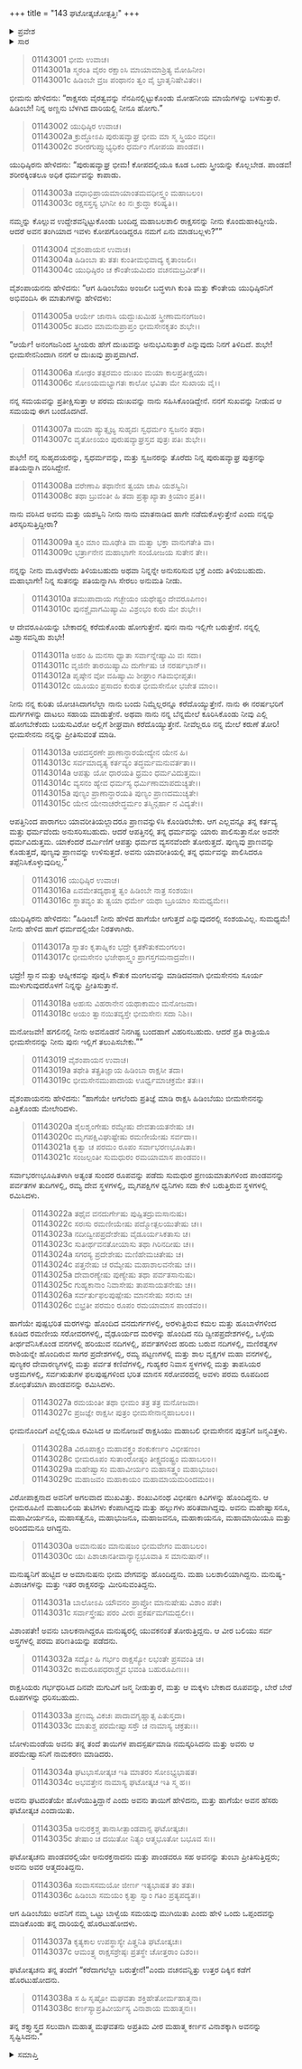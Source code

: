 +++
title = "143 ಘಟೋತ್ಕಚೋತ್ಪತ್ತಿಃ"
+++

<details><summary>ಪ್ರವೇಶ</summary>


।।   ಓಂ ಓಂ ನಮೋ ನಾರಾಯಣಾಯ।।   ಶ್ರೀ ವೇದವ್ಯಾಸಾಯ ನಮಃ ।।

ಶ್ರೀ ಕೃಷ್ಣದ್ವೈಪಾಯನ ವೇದವ್ಯಾಸ ವಿರಚಿತ  

**ಶ್ರೀ ಮಹಾಭಾರತ**

**ಆದಿ ಪರ್ವ**

**ಹಿಡಿಂಬವಧ ಪರ್ವ**

**ಅಧ್ಯಾಯ 143**

</details>


<details><summary>ಸಾರ</summary>

ಹಿಡಿಂಬೆಗೆ ಭೀಮನನ್ನು ವರಿಸಲು ಯುಧಿಷ್ಠಿರನು ಅನುಮತಿಯನ್ನು ನೀಡಿದ್ದುದು (1-18). ಭೀಮ-ಹಿಡಿಂಬೆಯರಿಗೆ ಘತೋತ್ಕಚನ ಜನನ (19-38).

</details>


> 01143001 ಭೀಮ ಉವಾಚ।  
01143001a ಸ್ಮರಂತಿ ವೈರಂ ರಕ್ಷಾಂಸಿ ಮಾಯಾಮಾಶ್ರಿತ್ಯ ಮೋಹಿನೀಂ।  
01143001c ಹಿಡಿಂಬೇ ವ್ರಜ ಪಂಥಾನಂ ತ್ವಂ ವೈ ಭ್ರಾತೃನಿಷೇವಿತಂ।।

ಭೀಮನು ಹೇಳಿದನು: “ರಾಕ್ಷಸರು ವೈರತ್ವವನ್ನು ನೆನಪಿನಲ್ಲಿಟ್ಟುಕೊಂಡು ಮೋಹನೀಯ ಮಾಯೆಗಳನ್ನು ಬಳಸುತ್ತಾರೆ. ಹಿಡಿಂಬೇ! ನಿನ್ನ ಅಣ್ಣನು ಬೆಳಗಿದ ದಾರಿಯಲ್ಲಿ ನೀನೂ ಹೋಗು.”

> 01143002 ಯುಧಿಷ್ಠಿರ ಉವಾಚ।  
01143002a ಕ್ರುದ್ಧೋಽಪಿ ಪುರುಷವ್ಯಾಘ್ರ ಭೀಮ ಮಾ ಸ್ಮ ಸ್ತ್ರಿಯಂ ವಧೀಃ।  
01143002c ಶರೀರಗುಪ್ತ್ಯಾಭ್ಯಧಿಕಂ ಧರ್ಮಂ ಗೋಪಯ ಪಾಂಡವ।।

ಯುಧಿಷ್ಠಿರನು ಹೇಳಿದನು: “ಪುರುಷವ್ಯಾಘ್ರ ಭೀಮ! ಕೋಪದಲ್ಲಿಯೂ ಕೂಡ ಒಂದು ಸ್ತ್ರೀಯನ್ನು ಕೊಲ್ಲಬೇಡ. ಪಾಂಡವ! ಶರೀರಕ್ಕಿಂತಲೂ ಅಧಿಕ ಧರ್ಮವನ್ನು ಕಾಪಾಡು.

> 01143003a ವಧಾಭಿಪ್ರಾಯಮಾಯಾಂತಮವಧೀಸ್ತ್ವಂ ಮಹಾಬಲಂ।  
01143003c ರಕ್ಷಸಸ್ತಸ್ಯ ಭಗಿನೀ ಕಿಂ ನಃ ಕ್ರುದ್ಧಾ ಕರಿಷ್ಯತಿ।।

ನಮ್ಮನ್ನು ಕೊಲ್ಲುವ ಉದ್ದೇಶವನ್ನಿಟ್ಟುಕೊಂಡು ಬಂದಿದ್ದ ಮಹಾಬಲಶಾಲಿ ರಾಕ್ಷಸನನ್ನು ನೀನು ಕೊಂದುಹಾಕಿದ್ದೀಯೆ. ಆದರೆ ಅವನ ತಂಗಿಯಾದ ಇವಳು ಕೋಪಗೊಂಡಿದ್ದರೂ ನಮಗೆ ಏನು ಮಾಡಬಲ್ಲಳು?””

> 01143004 ವೈಶಂಪಾಯನ ಉವಾಚ।  
01143004a ಹಿಡಿಂಬಾ ತು ತತಃ ಕುಂತೀಮಭಿವಾದ್ಯ ಕೃತಾಂಜಲಿಃ।  
01143004c ಯುಧಿಷ್ಠಿರಂ ಚ ಕೌಂತೇಯಮಿದಂ ವಚನಮಬ್ರವೀತ್।।

ವೈಶಂಪಾಯನನು ಹೇಳಿದನು: “ಆಗ ಹಿಡಿಂಬೆಯು ಅಂಜಲೀ ಬದ್ಧಳಾಗಿ ಕುಂತಿ ಮತ್ತು ಕೌಂತೇಯ ಯುಧಿಷ್ಠಿರನಿಗೆ ಅಭಿವಂದಿಸಿ ಈ ಮಾತುಗಳನ್ನು ಹೇಳಿದಳು:

> 01143005a ಆರ್ಯೇ ಜಾನಾಸಿ ಯದ್ದುಃಖಮಿಹ ಸ್ತ್ರೀಣಾಮನಂಗಜಂ।   
01143005c ತದಿದಂ ಮಾಮನುಪ್ರಾಪ್ತಂ ಭೀಮಸೇನಕೃತಂ ಶುಭೇ।।

“ಆರ್ಯೆ! ಅನಂಗಜನಿಂದ ಸ್ತ್ರೀಯರು ಹೇಗೆ ದುಃಖವನ್ನು ಅನುಭವಿಸುತ್ತಾರೆ ಎನ್ನುವುದು ನಿನಗೆ ತಿಳಿದಿದೆ. ಶುಭೇ! ಭೀಮಸೇನನಿಂದಾಗಿ ನನಗೆ ಆ ದುಃಖವು ಪ್ರಾಪ್ತವಾಗಿದೆ.

> 01143006a ಸೋಢಂ ತತ್ಪರಮಂ ದುಃಖಂ ಮಯಾ ಕಾಲಪ್ರತೀಕ್ಷಯಾ।  
01143006c ಸೋಽಯಮಭ್ಯಾಗತಃ ಕಾಲೋ ಭವಿತಾ ಮೇ ಸುಖಾಯ ವೈ।।

ನನ್ನ ಸಮಯವನ್ನು ಪ್ರತೀಕ್ಷಿಸುತ್ತಾ ಆ ಪರಮ ದುಃಖವನ್ನು ನಾನು ಸಹಿಸಿಕೊಂಡಿದ್ದೇನೆ. ನನಗೆ ಸುಖವನ್ನು ನೀಡುವ ಆ ಸಮಯವು ಈಗ ಬಂದೊದಗಿದೆ.

> 01143007a ಮಯಾ ಹ್ಯುತ್ಸೃಜ್ಯ ಸುಹೃದಃ ಸ್ವಧರ್ಮಂ ಸ್ವಜನಂ ತಥಾ।  
01143007c ವೃತೋಽಯಂ ಪುರುಷವ್ಯಾಘ್ರಸ್ತವ ಪುತ್ರಃ ಪತಿಃ ಶುಭೇ।।

ಶುಭೇ! ನನ್ನ ಸುಹೃದಯರನ್ನು, ಸ್ವಧರ್ಮವನ್ನು, ಮತ್ತು ಸ್ವಜನರನ್ನು ತೊರೆದು ನಿನ್ನ ಪುರುಷವ್ಯಾಘ್ರ ಪುತ್ರನನ್ನು ಪತಿಯನ್ನಾಗಿ ವರಿಸಿದ್ದೇನೆ.

> 01143008a ವರೇಣಾಪಿ ತಥಾನೇನ ತ್ವಯಾ ಚಾಪಿ ಯಶಸ್ವಿನಿ।  
01143008c ತಥಾ ಬ್ರುವಂತೀ ಹಿ ತದಾ ಪ್ರತ್ಯಾಖ್ಯಾತಾ ಕ್ರಿಯಾಂ ಪ್ರತಿ।।

ನಾನು ವರಿಸಿದ ಅವನು ಮತ್ತು ಯಶಸ್ವಿನಿ ನೀನು ನಾನು ಮಾತನಾಡಿದ ಹಾಗೇ ನಡೆದುಕೊಳ್ಳುತ್ತೇನೆ ಎಂದು ನನ್ನನ್ನು ತಿರಸ್ಕರಿಸುತ್ತಿದ್ದೀರಾ?

> 01143009a ತ್ವಂ ಮಾಂ ಮೂಢೇತಿ ವಾ ಮತ್ವಾ ಭಕ್ತಾ ವಾನುಗತೇತಿ ವಾ।  
01143009c ಭರ್ತ್ರಾನೇನ ಮಹಾಭಾಗೇ ಸಂಯೋಜಯ ಸುತೇನ ತೇ।।

ನನ್ನನ್ನು ನೀನು ಮೂಢಳೆಂದು ತಿಳಿಯಬಹುದು ಅಥವಾ ನಿನ್ನನ್ನೇ ಅನುಸರಿಸುವ ಭಕ್ತೆ ಎಂದು ತಿಳಿಯಬಹುದು. ಮಹಾಭಾಗೇ! ನಿನ್ನ ಸುತನನ್ನು ಪತಿಯನ್ನಾಗಿಸಿ ಸೇರಲು ಅನುಮತಿ ನೀಡು.

> 01143010a ತಮುಪಾದಾಯ ಗಚ್ಛೇಯಂ ಯಥೇಷ್ಟಂ ದೇವರೂಪಿಣಂ।  
01143010c ಪುನಶ್ಚೈವಾಗಮಿಷ್ಯಾಮಿ ವಿಶ್ರಂಭಂ ಕುರು ಮೇ ಶುಭೇ।।

ಆ ದೇವರೂಪಿಯನ್ನು ಬೇಕಾದಲ್ಲಿ ಕರೆದುಕೊಂಡು ಹೋಗುತ್ತೇನೆ. ಪುನಃ ನಾನು ಇಲ್ಲಿಗೇ ಬರುತ್ತೇನೆ. ನನ್ನಲ್ಲಿ ವಿಶ್ವಾಸವನ್ನಿಡು ಶುಭೇ!

> 01143011a ಅಹಂ ಹಿ ಮನಸಾ ಧ್ಯಾತಾ ಸರ್ವಾನ್ನೇಷ್ಯಾಮಿ ವಃ ಸದಾ।  
01143011c ವೃಜಿನೇ ತಾರಯಿಷ್ಯಾಮಿ ದುರ್ಗೇಷು ಚ ನರರ್ಷಭಾನ್।।  
01143012a ಪೃಷ್ಠೇನ ವೋ ವಹಿಷ್ಯಾಮಿ ಶೀಘ್ರಾಂ ಗತಿಮಭೀಪ್ಸತಃ।  
01143012c ಯೂಯಂ ಪ್ರಸಾದಂ ಕುರುತ ಭೀಮಸೇನೋ ಭಜೇತ ಮಾಂ।।

ನೀನು ನನ್ನ ಕುರಿತು ಯೋಚಿಸಿದಾಗಲೆಲ್ಲಾ ನಾನು ಬಂದು ನಿಮ್ಮೆಲ್ಲರನ್ನೂ ಕರೆದೊಯ್ಯುತ್ತೇನೆ. ನಾನು ಈ ನರರ್ಷಭರಿಗೆ ದುರ್ಗಗಳನ್ನು ದಾಟಲು ಸಹಾಯ ಮಾಡುತ್ತೇನೆ. ಅಥವಾ ನಾನು ನನ್ನ ಬೆನ್ನಮೇಲೆ ಕೂರಿಸಿಕೊಂಡು ನೀವು ಎಲ್ಲಿ ಹೋಗಬೇಕೆಂದು ಬಯಸುವಿರೋ ಅಲ್ಲಿಗೆ ಶೀಘ್ರವಾಗಿ ಕರೆದೊಯ್ಯುತ್ತೇನೆ. ನೀವೆಲ್ಲರೂ ನನ್ನ ಮೇಲೆ ಕರುಣೆ ತೋರಿ! ಭೀಮಸೇನನು ನನ್ನನ್ನು ಪ್ರೀತಿಸುವಂತೆ ಮಾಡಿ.

> 01143013a ಆಪದಸ್ತರಣೇ ಪ್ರಾಣಾನ್ಧಾರಯೇದ್ಯೇನ ಯೇನ ಹಿ।  
01143013c ಸರ್ವಮಾದೃತ್ಯ ಕರ್ತವ್ಯಂ ತದ್ಧರ್ಮಮನುವರ್ತತಾ।।  
01143014a ಆಪತ್ಸು ಯೋ ಧಾರಯತಿ ಧ್ರಮಂ ಧರ್ಮವಿದುತ್ತಮಃ।  
01143014c ವ್ಯಸನಂ ಹ್ಯೇವ ಧರ್ಮಸ್ಯ ಧರ್ಮಿಣಾಮಾಪದುಚ್ಯತೇ।।  
01143015a ಪುಣ್ಯಂ ಪ್ರಾಣಾನ್ಧಾರಯತಿ ಪುಣ್ಯಂ ಪ್ರಾಣದಮುಚ್ಯತೇ।  
01143015c ಯೇನ ಯೇನಾಚರೇದ್ಧರ್ಮಂ ತಸ್ಮಿನ್ಗರ್ಹಾ ನ ವಿದ್ಯತೇ।।

ಆಪತ್ತಿನಿಂದ ಪಾರಾಗಲು ಯಾವರೀತಿಯಲ್ಲಾದರೂ ಪ್ರಾಣವನ್ನುಳಿಸಿ ಕೊಂಡಿರಬೇಕು. ಆಗ ಎಲ್ಲವನ್ನೂ ತನ್ನ ಕರ್ತವ್ಯ ಮತ್ತು ಧರ್ಮವೆಂದು ಅನುಸರಿಸಬಹುದು. ಆದರೆ ಆಪತ್ತಿನಲ್ಲಿ ತನ್ನ ಧರ್ಮವನ್ನು ಯಾರು ಪಾಲಿಸುತ್ತಾನೋ ಅವನೇ ಧರ್ಮವಿದುತ್ತಮ. ಯಾಕೆಂದರೆ ದರ್ಮಿಣಿಗೆ ಆಪತ್ತು ಧರ್ಮದ ವ್ಯಸನವೆಂದೇ ತೋರುತ್ತದೆ. ಪುಣ್ಯವು ಪ್ರಾಣವನ್ನು ಕೊಡುತ್ತದೆ, ಪುಣ್ಯವು ಪ್ರಾಣವನ್ನು ಉಳಿಸುತ್ತದೆ. ಅವನು ಯಾವರೀತಿಯಲ್ಲಿ ತನ್ನ ಧರ್ಮವನ್ನು ಪಾಲಿಸಿದರೂ ತಪ್ಪೆನಿಸಿಕೊಳ್ಳುವುದಿಲ್ಲ.”

> 01143016 ಯುಧಿಷ್ಠಿರ ಉವಾಚ।  
01143016a ಏವಮೇತದ್ಯಥಾತ್ಥ ತ್ವಂ ಹಿಡಿಂಬೇ ನಾತ್ರ ಸಂಶಯಃ।   
01143016c ಸ್ಥಾತವ್ಯಂ ತು ತ್ವಯಾ ಧರ್ಮೇ ಯಥಾ ಬ್ರೂಯಾಂ ಸುಮಧ್ಯಮೇ।।

ಯುಧಿಷ್ಠಿರನು ಹೇಳಿದನು: “ಹಿಡಿಂಬೆ! ನೀನು ಹೇಳಿದ ಹಾಗೆಯೇ ಆಗುತ್ತದೆ ಎನ್ನುವುದರಲ್ಲಿ ಸಂಶಯವಿಲ್ಲ. ಸುಮಧ್ಯಮೆ! ನೀನು ಹೇಳಿದ ಹಾಗೆ ಧರ್ಮದಲ್ಲಿಯೇ ನಿರತಳಾಗಿರು.

> 01143017a ಸ್ನಾತಂ ಕೃತಾಹ್ನಿಕಂ ಭದ್ರೇ ಕೃತಕೌತುಕಮಂಗಲಂ।  
01143017c ಭೀಮಸೇನಂ ಭಜೇಥಾಸ್ತ್ವಂ ಪ್ರಾಗಸ್ತಗಮನಾದ್ರವೇಃ।।

ಭದ್ರೇ! ಸ್ನಾನ ಮತ್ತು ಆಹ್ನೀಕವನ್ನು ಪೂರೈಸಿ ಕೌತುಕ ಮಂಗಲವನ್ನು ಮಾಡಿದವನಾಗಿ ಭೀಮಸೇನನು ಸೂರ್ಯ ಮುಳುಗುವುದರೊಳಗೆ ನಿನ್ನನ್ನು ಪ್ರೀತಿಸುತ್ತಾನೆ.

> 01143018a ಅಹಃಸು ವಿಹರಾನೇನ ಯಥಾಕಾಮಂ ಮನೋಜವಾ।  
01143018c ಅಯಂ ತ್ವಾನಯಿತವ್ಯಸ್ತೇ ಭೀಮಸೇನಃ ಸದಾ ನಿಶಿ।।

ಮನೋಜವೇ! ಹಗಲಿನಲ್ಲಿ ನೀನು ಅವನೊಡನೆ ನಿನಗಿಷ್ಟ ಬಂದಹಾಗೆ ವಿಹರಿಸಬಹುದು. ಆದರೆ ಪ್ರತಿ ರಾತ್ರಿಯೂ ಭೀಮಸೇನನನ್ನು ನೀನು ಪುನಃ ಇಲ್ಲಿಗೆ ತಲುಪಿಸಬೇಕು.””

> 01143019 ವೈಶಂಪಾಯನ ಉವಾಚ।  
01143019a ತಥೇತಿ ತತ್ಪ್ರತಿಜ್ಞಾಯ ಹಿಡಿಂಬಾ ರಾಕ್ಷಸೀ ತದಾ।  
01143019c ಭೀಮಸೇನಮುಪಾದಾಯ ಊರ್ಧ್ವಮಾಚಕ್ರಮೇ ತತಃ।।

ವೈಶಂಪಾಯನನು ಹೇಳಿದನು: “ಹಾಗೆಯೇ ಆಗಲೆಂದು ಪ್ರತಿಜ್ಞೆ ಮಾಡಿ ರಾಕ್ಷಸಿ ಹಿಡಿಂಬೆಯು ಬೀಮಸೇನನನ್ನು ಎತ್ತಿಕೊಂಡು ಮೇಲೇರಿದಳು.

> 01143020a ಶೈಲಶೃಂಗೇಷು ರಮ್ಯೇಷು ದೇವತಾಯತನೇಷು ಚ।  
01143020c ಮೃಗಪಕ್ಷಿವಿಘುಷ್ಟೇಷು ರಮಣೀಯೇಷು ಸರ್ವದಾ।।  
01143021a ಕೃತ್ವಾ ಚ ಪರಮಂ ರೂಪಂ ಸರ್ವಾಭರಣಭೂಷಿತಾ।  
01143021c ಸಂಜಲ್ಪಂತೀ ಸುಮಧುರಂ ರಮಯಾಮಾಸ ಪಾಂಡವಂ।।

ಸರ್ವಾಭರಣಭೂಷಿತಳಾಗಿ ಅತ್ಯಂತ ಸುಂದರ ರೂಪವನ್ನು ಪಡೆದು ಸುಮಧುರ ಪ್ರಣಯಮಾತುಗಳಿಂದ ಪಾಂಡವನನ್ನು ಪರ್ವತಗಳ ತುದಿಗಳಲ್ಲಿ, ರಮ್ಯ ದೇವ ಸ್ಥಳಗಳಲ್ಲಿ, ಮೃಗಪಕ್ಷಿಗಳ ಧ್ವನಿಗಳು ಸದಾ ಕೇಳಿ ಬರುತ್ತಿರುವ ಸ್ಥಳಗಳಲ್ಲಿ ರಮಿಸಿದಳು.

> 01143022a ತಥೈವ ವನದುರ್ಗೇಷು ಪುಷ್ಪಿತದ್ರುಮಸಾನುಷು।  
01143022c ಸರಃಸು ರಮಣೀಯೇಷು ಪದ್ಮೋತ್ಪಲಯುತೇಷು ಚ।।   
01143023a ನದೀದ್ವೀಪಪ್ರದೇಶೇಷು ವೈಡೂರ್ಯಸಿಕತಾಸು ಚ।  
01143023c ಸುತೀರ್ಥವನತೋಯಾಸು ತಥಾ ಗಿರಿನದೀಷು ಚ।।  
01143024a ಸಗರಸ್ಯ ಪ್ರದೇಶೇಷು ಮಣಿಹೇಮಚಿತೇಷು ಚ।  
01143024c ಪತ್ತನೇಷು ಚ ರಮ್ಯೇಷು ಮಹಾಶಾಲವನೇಷು ಚ।।  
01143025a ದೇವಾರಣ್ಯೇಷು ಪುಣ್ಯೇಷು ತಥಾ ಪರ್ವತಸಾನುಷು।  
01143025c ಗುಹ್ಯಕಾನಾಂ ನಿವಾಸೇಷು ತಾಪಸಾಯತನೇಷು ಚ।।  
01143026a ಸರ್ವರ್ತುಫಲಪುಷ್ಪೇಷು ಮಾನಸೇಷು ಸರಃಸು ಚ।  
01143026c ಬಿಭ್ರತೀ ಪರಮಂ ರೂಪಂ ರಮಯಾಮಾಸ ಪಾಂಡವಂ।।

ಹಾಗೆಯೇ ಪುಷ್ಪಭರಿತ ಮರಗಳನ್ನು ಹೊಂದಿದ ವನದುರ್ಗಗಳಲ್ಲಿ, ಅರಳುತ್ತಿರುವ ಕಮಲ ಮತ್ತು ಹೂಬಾಳೆಗಳಿಂದ ಕೂಡಿದ ರಮಣೀಯ ಸರೋವರಗಳಲ್ಲಿ, ವೈಢೂರ್ಯದ ಮರಳನ್ನು ಹೊಂದಿದ ನದಿ ದ್ವೀಪಪ್ರದೇಶಗಳಲ್ಲಿ, ಒಳ್ಳೆಯ ತೀರ್ಥವೆನಿಸಿಕೊಂಡ ವನಗಳಲ್ಲಿ ಹರಿಯುವ ನದಿಗಳಲ್ಲಿ, ಪರ್ವತಗಳಿಂದ ಹರಿದು ಬರುವ ನದಿಗಳಲ್ಲಿ, ಮಣಿರತ್ನಗಳ ರಾಶಿಯನ್ನೇ ಹೊಂದಿರುವ ಸಾಗರ ಪ್ರದೇಶಗಳಲ್ಲಿ, ರಮ್ಯ ಪಟ್ಟಣಗಳಲ್ಲಿ ಮತ್ತು ಶಾಲ ವೃಕ್ಷಗಳ ಮಹಾ ವನಗಳಲ್ಲಿ, ಪುಣ್ಯಕರ ದೇವಾರಣ್ಯಗಳಲ್ಲಿ ಮತ್ತು ಪರ್ವತ ಕಣಿವೆಗಳಲ್ಲಿ, ಗುಹ್ಯಕರ ನಿವಾಸ ಸ್ಥಳಗಳಲ್ಲಿ ಮತ್ತು ತಾಪಸಿಯರ ಆಶ್ರಮಗಳಲ್ಲಿ, ಸರ್ವ‌ಋತುಗಳ ಫಲಪುಷ್ಪಗಳಿಂದ ಭರಿತ ಮಾನಸ ಸರೋವರದಲ್ಲಿ ಅವಳು ಪರಮ ರೂಪದಿಂದ ಶೋಭಿತೆಯಾಗಿ ಪಾಂಡವನನ್ನು ರಮಿಸಿದಳು.

> 01143027a ರಮಯಂತೀ ತಥಾ ಭೀಮಂ ತತ್ರ ತತ್ರ ಮನೋಜವಾ।   
01143027c ಪ್ರಜಜ್ಞೇ ರಾಕ್ಷಸೀ ಪುತ್ರಂ ಭೀಮಸೇನಾನ್ಮಹಾಬಲಂ।।

ಭೀಮನೊಂದಿಗೆ ಎಲ್ಲೆಲ್ಲಿಯೂ ರಮಿಸಿದ ಆ ಮನೋಜವೆ ರಾಕ್ಷಸಿಯು ಮಹಾಬಲಿ ಭೀಮಸೇನನ ಪುತ್ರನಿಗೆ ಜನ್ಮವಿತ್ತಳು.

> 01143028a ವಿರೂಪಾಕ್ಷಂ ಮಹಾವಕ್ತ್ರಂ ಶಂಕುಕರ್ಣಂ ವಿಭೀಷಣಂ।  
01143028c ಭೀಮರೂಪಂ ಸುತಾಂರೋಷ್ಠಂ ತೀಕ್ಷ್ಣದಂಷ್ಟ್ರಂ ಮಹಾಬಲಂ।।   
01143029a ಮಹೇಷ್ವಾಸಂ ಮಹಾವೀರ್ಯಂ ಮಹಾಸತ್ತ್ವಂ ಮಹಾಭುಜಂ।  
01143029c ಮಹಾಜವಂ ಮಹಾಕಾಯಂ ಮಹಾಮಾಯಮರಿಂದಮಂ।।

ವಿರೋಪಾಕ್ಷನಾದ ಅವನಿಗೆ ಅಗಲವಾದ ಮುಖವಿತ್ತು. ಶಂಖುವಿನಂಥ ವಿಭೀಷಣ ಕಿವಿಗಳನ್ನು ಹೊಂದಿದ್ದನು. ಆ ಭೀಮರೂಪಿಣಿ ಮಹಾಬಲಿಯ ತುಟಿಗಳು ಕೆಂಪಾಗಿದ್ದವು ಮತ್ತು ಹಲ್ಲುಗಳು ಹರಿತವಾಗಿದ್ದವು. ಅವನು ಮಹೇಷ್ವಾಸನೂ, ಮಹಾವೀರ್ಯನೂ, ಮಹಾಸತ್ವನೂ, ಮಹಾಭುಜನೂ, ಮಹಾಜವನೂ, ಮಹಾಕಾಯನೂ, ಮಹಾಮಾಯಿಯೂ ಮತ್ತು ಅರಿಂದಮನೂ ಆಗಿದ್ದನು.

> 01143030a ಅಮಾನುಷಂ ಮಾನುಷಜಂ ಭೀಮವೇಗಂ ಮಹಾಬಲಂ।  
01143030c ಯಃ ಪಿಶಾಚಾನತೀವಾನ್ಯಾನ್ಬಭೂವಾತಿ ಸ ಮಾನುಷಾನ್।।

ಮನುಷ್ಯನಿಗೆ ಹುಟ್ಟಿದ ಆ ಅಮಾನುಷನು ಭೀಮ ವೇಗವನ್ನು ಹೊಂದಿದ್ದನು. ಮಹಾ ಬಲಶಾಲಿಯಾಗಿದ್ದನು. ಮನುಷ್ಯ-ಪಿಶಾಚಿಗಳನ್ನು ಮತ್ತು ಇತರ ರಾಕ್ಷಸರನ್ನು ಮೀರಿಸುವಂತಿದ್ದನು.

> 01143031a ಬಾಲೋಽಪಿ ಯೌವನಂ ಪ್ರಾಪ್ತೋ ಮಾನುಷೇಷು ವಿಶಾಂ ಪತೇ।  
01143031c ಸರ್ವಾಸ್ತ್ರೇಷು ಪರಂ ವೀರಃ ಪ್ರಕರ್ಷಮಗಮದ್ಬಲೀ।।

ವಿಶಾಂಪತೇ! ಅವನು ಬಾಲಕನಾಗಿದ್ದರೂ ಮನುಷ್ಯರಲ್ಲಿ ಯುವಕನಂತೆ ತೋರುತ್ತಿದ್ದನು. ಆ ವೀರ ಬಲಿಯು ಸರ್ವ ಅಸ್ತ್ರಗಳಲ್ಲಿ ಪರಮ ಪರಿಣತಿಯನ್ನು ಪಡೆದನು.

> 01143032a ಸದ್ಯೋ ಹಿ ಗರ್ಭಂ ರಾಕ್ಷಸ್ಯೋ ಲಭಂತೇ ಪ್ರಸವಂತಿ ಚ।  
01143032c ಕಾಮರೂಪಧರಾಶ್ಚೈವ ಭವಂತಿ ಬಹುರೂಪಿಣಃ।।

ರಾಕ್ಷಸಿಯರು ಗರ್ಭಧರಿಸಿದ ದಿನವೇ ಮಗುವಿಗೆ ಜನ್ಮ ನೀಡುತ್ತಾರೆ, ಮತ್ತು ಆ ಮಕ್ಕಳು ಬೇಕಾದ ರೂಪವನ್ನು, ಬೇರೆ ಬೇರೆ ರೂಪಗಳನ್ನು ಧರಿಸಬಹುದು.

> 01143033a ಪ್ರಣಮ್ಯ ವಿಕಚಃ ಪಾದಾವಗೃಹ್ಣಾತ್ಸ ಪಿತುಸ್ತದಾ।  
01143033c ಮಾತುಶ್ಚ ಪರಮೇಷ್ವಾಸಸ್ತೌ ಚ ನಾಮಾಸ್ಯ ಚಕ್ರತುಃ।।

ಬೋಳುಮಂಡೆಯ ಅವನು ತನ್ನ ತಂದೆ ತಾಯಿಗಳ ಪಾದಸ್ಪರ್ಷಮಾಡಿ ನಮಸ್ಕರಿಸಿದನು ಮತ್ತು ಅವರು ಆ ಪರಮೇಷ್ವಾಸನಿಗೆ ನಾಮಕರಣ ಮಾಡಿದರು.

> 01143034a ಘಟಭಾಸೋತ್ಕಚ ಇತಿ ಮಾತರಂ ಸೋಽಭ್ಯಭಾಷತ।  
01143034c ಅಭವತ್ತೇನ ನಾಮಾಸ್ಯ ಘಟೋತ್ಕಚ ಇತಿ ಸ್ಮ ಹ।।

ಅವನು ಘಟದಂತೆಯೇ ಹೊಳೆಯುತ್ತಿದ್ದಾನೆ ಎಂದು ಅವನು ತಾಯಿಗೆ ಹೇಳಿದನು, ಮತ್ತು ಹಾಗೆಯೇ ಅವನ ಹೆಸರು ಘಟೋತ್ಕಚ ಎಂದಾಯಿತು.

> 01143035a ಅನುರಕ್ತಶ್ಚ ತಾನಾಸೀತ್ಪಾಂಡವಾನ್ಸ ಘಟೋತ್ಕಚಃ।  
01143035c ತೇಷಾಂ ಚ ದಯಿತೋ ನಿತ್ಯಂ ಆತ್ಮಭೂತೋ ಬಭೂವ ಸಃ।।

ಘಟೋತ್ಕಚನು ಪಾಂಡವರಲ್ಲಿಯೇ ಅನುರಕ್ತನಾದನು ಮತ್ತು ಪಾಂಡವರೂ ಸಹ ಅವನನ್ನು ತುಂಬಾ ಪ್ರೀತಿಸುತ್ತಿದ್ದರು; ಅವನು ಅವರ ಆತ್ಮದಂತಿದ್ದನು.

> 01143036a ಸಂವಾಸಸಮಯೋ ಜೀರ್ಣ ಇತ್ಯಭಾಷತ ತಂ ತತಃ।   
01143036c ಹಿಡಿಂಬಾ ಸಮಯಂ ಕೃತ್ವಾ ಸ್ವಾಂ ಗತಿಂ ಪ್ರತ್ಯಪದ್ಯತ।।

ಆಗ ಹಿಡಿಂಬೆಯು ಅವನಿಗೆ ನಮ್ಮ ಒಟ್ಟು ಬಾಳ್ವೆಯ ಸಮಯವು ಮುಗಿಯಿತು ಎಂದು ಹೇಳಿ ಒಂದು ಒಪ್ಪಂದವನ್ನು ಮಾಡಿಕೊಂಡು ತನ್ನ ದಾರಿಯಲ್ಲಿ ಹೊರಟುಹೋದಳು.

> 01143037a ಕೃತ್ಯಕಾಲ ಉಪಸ್ಥಾಸ್ಯೇ ಪಿತೄನಿತಿ ಘಟೋತ್ಕಚಃ।  
01143037c ಆಮಂತ್ರ್ಯ ರಾಕ್ಷಸಶ್ರೇಷ್ಠಃ ಪ್ರತಸ್ಥೇ ಚೋತ್ತರಾಂ ದಿಶಂ।।

ಘಟೋತ್ಕಚನು ತನ್ನ ತಂದೆಗೆ “ಕರೆದಾಗಲೆಲ್ಲಾ ಬರುತ್ತೇನೆ!”ಎಂದು ವಚನವನ್ನಿತ್ತು ಉತ್ತರ ದಿಕ್ಕಿನ ಕಡೆಗೆ ಹೊರಟುಹೋದನು.

> 01143038a ಸ ಹಿ ಸೃಷ್ಟೋ ಮಘವತಾ ಶಕ್ತಿಹೇತೋರ್ಮಹಾತ್ಮನಾ।  
01143038c ಕರ್ಣಸ್ಯಾಪ್ರತಿವೀರ್ಯಸ್ಯ ವಿನಾಶಾಯ ಮಹಾತ್ಮನಃ।।

ತನ್ನ ಶಕ್ತ್ಯಾಸ್ತ್ರದ ಸಲುವಾಗಿ ಮಹಾತ್ಮ ಮಘವತನು ಅಪ್ರತಿಮ ವೀರ ಮಹಾತ್ಮ ಕರ್ಣನ ವಿನಾಶಕ್ಕಾಗಿ ಅವನನ್ನು ಸೃಷ್ಟಿಸಿದನು.”



<details><summary>ಸಮಾಪ್ತಿ</summary>

ಇತಿ ಶ್ರೀ ಮಹಾಭಾರತೇ ಆದಿಪರ್ವಣಿ ಹಿಡಿಂಬವಧಪರ್ವಣಿ ಘಟೋತ್ಕಚೋತ್ಪತ್ತೌ ತ್ರಿಚತ್ವಾರಿಂಶದಧಿಕಶತತಮೋಽಧ್ಯಾಯ:।।  
ಇದು ಶ್ರೀ ಮಹಾಭಾರತದಲ್ಲಿ ಆದಿಪರ್ವದಲ್ಲಿ ಹಿಡಿಂಬವಧಪರ್ವದಲ್ಲಿ ಘಟೋತ್ಕಚೋತ್ಪತ್ತಿ ಎನ್ನುವ ನೂರಾನಲ್ವತ್ತ್ಮೂರನೆಯ ಅಧ್ಯಾಯವು.



</details>

